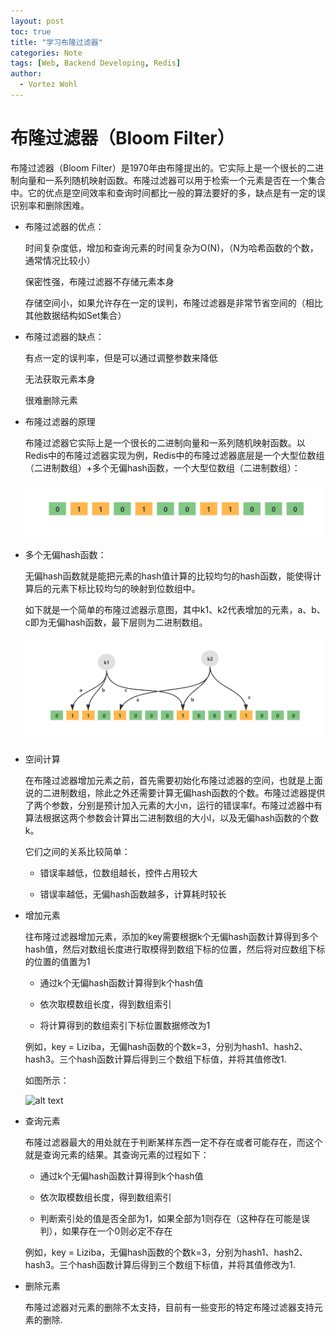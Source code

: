 ```yaml
---
layout: post
toc: true
title: "学习布隆过滤器"
categories: Note
tags: [Web, Backend Developing, Redis]
author:
  - Vortez Wohl
---
```

# 布隆过滤器（Bloom Filter）

布隆过滤器（Bloom Filter）是1970年由布隆提出的。它实际上是一个很长的二进制向量和一系列随机映射函数。布隆过滤器可以用于检索一个元素是否在一个集合中。它的优点是空间效率和查询时间都比一般的算法要好的多，缺点是有一定的误识别率和删除困难。

- 布隆过滤器的优点：

    时间复杂度低，增加和查询元素的时间复杂为O(N)，（N为哈希函数的个数，通常情况比较小）

    保密性强，布隆过滤器不存储元素本身

    存储空间小，如果允许存在一定的误判，布隆过滤器是非常节省空间的（相比其他数据结构如Set集合）

- 布隆过滤器的缺点：

    有点一定的误判率，但是可以通过调整参数来降低

    无法获取元素本身

    很难删除元素

- 布隆过滤器的原理

    布隆过滤器它实际上是一个很长的二进制向量和一系列随机映射函数。以Redis中的布隆过滤器实现为例，Redis中的布隆过滤器底层是一个大型位数组（二进制数组）+多个无偏hash函数，一个大型位数组（二进制数组）：

    ![alt text](/images/布隆过滤器/image-22.png)

- 多个无偏hash函数：

    无偏hash函数就是能把元素的hash值计算的比较均匀的hash函数，能使得计算后的元素下标比较均匀的映射到位数组中。

    如下就是一个简单的布隆过滤器示意图，其中k1、k2代表增加的元素，a、b、c即为无偏hash函数，最下层则为二进制数组。

    ![alt text](/images/布隆过滤器/image-23.png)

- 空间计算

    在布隆过滤器增加元素之前，首先需要初始化布隆过滤器的空间，也就是上面说的二进制数组，除此之外还需要计算无偏hash函数的个数。布隆过滤器提供了两个参数，分别是预计加入元素的大小n，运行的错误率f。布隆过滤器中有算法根据这两个参数会计算出二进制数组的大小l，以及无偏hash函数的个数k。

    它们之间的关系比较简单：

    - 错误率越低，位数组越长，控件占用较大

    - 错误率越低，无偏hash函数越多，计算耗时较长

- 增加元素

    往布隆过滤器增加元素，添加的key需要根据k个无偏hash函数计算得到多个hash值，然后对数组长度进行取模得到数组下标的位置，然后将对应数组下标的位置的值置为1

    - 通过k个无偏hash函数计算得到k个hash值

    - 依次取模数组长度，得到数组索引

    - 将计算得到的数组索引下标位置数据修改为1

    例如，key = Liziba，无偏hash函数的个数k=3，分别为hash1、hash2、hash3。三个hash函数计算后得到三个数组下标值，并将其值修改1.

    如图所示：

    ![alt text](image-24.png)

- 查询元素

    布隆过滤器最大的用处就在于判断某样东西一定不存在或者可能存在，而这个就是查询元素的结果。其查询元素的过程如下：

    - 通过k个无偏hash函数计算得到k个hash值
    
    - 依次取模数组长度，得到数组索引
    
    - 判断索引处的值是否全部为1，如果全部为1则存在（这种存在可能是误判），如果存在一个0则必定不存在

    例如，key = Liziba，无偏hash函数的个数k=3，分别为hash1、hash2、hash3。三个hash函数计算后得到三个数组下标值，并将其值修改为1.
    
- 删除元素

    布隆过滤器对元素的删除不太支持，目前有一些变形的特定布隆过滤器支持元素的删除.
